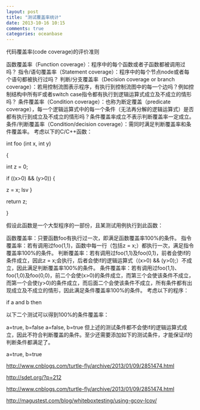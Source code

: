 ```yaml
---
layout: post
title: "测试覆盖率统计"
date: 2013-10-16 10:15
comments: true
categories: oceanbase
---
```


代码覆盖率(code coverage)的评价准则

函数覆盖率（Function coverage）：程序中的每个函数或者子函数都被调用过吗？
指令/语句覆盖率（Statement coverage）：程序中的每个节点node或者每个语句都被执行过吗？
判断/分支覆盖率（Decision coverage or branch coverage）：若用控制流图表示程序，有执行到控制流图中的每一个边吗？例如控制结构中所有IF或者switch case指令都有执行到逻辑运算式成立及不成立的情形吗？
条件覆盖率（Condition coverage）：也称为断定覆盖（predicate coverage），每一个逻辑运算式中的每一个条件（无法再分解的逻辑运算式）是否都有执行到成立及不成立的情形吗？条件覆盖率成立不表示判断覆盖率一定成立。
条件/判断覆盖率（Condition/decision coverage）：需同时满足判断覆盖率和条件覆盖率。
考虑以下的C/C++函数：

int foo (int x, int y)

{

int z = 0;

if ((x>0) && (y>0)) {

z = x;
lsv
}

return z;

}

假设此函数是一个大型程序的一部份，且某测试用例执行到此函数：

函数覆盖率：只要函数foo有执行过一次，即满足函数覆盖率100%的条件。
指令覆盖率：若有调用过foo(1,1)，函数中每一行（包括z = x;）都执行一次，满足指令覆盖率100%的条件。
判断覆盖率：若有调用过foo(1,1)及foo(0,1)，前者会使if的条件成立，因此z = x;会执行，后者会使if的逻辑运算式（(x>0) && (y>0);）不成立，因此满足判断覆盖率100%的条件。
条件覆盖率：若有调用过foo(1,1)、foo(1,0)及foo(0,0)，前二个会使(x>0)的条件成立，而第三个会使该条件不成立，而第一个会使(y>0)的条件成立，而后面二个会使该条件不成立，所有条件都有出现成立及不成立的情形，因此满足条件覆盖率100%的条件。
考虑以下的程序：

if a and b then

以下二个测试可以得到100%的条件覆盖率：

a=true, b=false
a=false, b=true
但上述的测试条件都不会使if的逻辑运算式成立，因此不符合判断覆盖的条件。至少还需要添加如下的测试条件，才能保证if的判断条件都满足了。

a=true, b=true
 

 http://www.cnblogs.com/turtle-fly/archive/2013/01/09/2851474.html

 http://sdet.org/?p=212

 http://www.cnblogs.com/turtle-fly/archive/2013/01/09/2851474.html

 http://magustest.com/blog/whiteboxtesting/using-gcov-lcov/